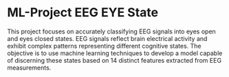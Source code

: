 # ML-Project   EEG EYE State
This project focuses on accurately classifying EEG signals into eyes open and eyes closed states. EEG signals reflect brain electrical activity and exhibit complex patterns representing different cognitive states. The objective is to use machine learning techniques to develop a model capable of discerning these states based on 14 distinct features extracted from EEG measurements.

